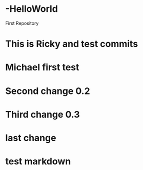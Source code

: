 # -HelloWorld
First Repository
# This is Ricky and test commits
# Michael first test
# Second change 0.2
# Third change 0.3
# last change
# test markdown
